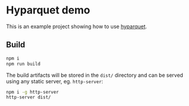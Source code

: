 # Hyparquet demo

This is an example project showing how to use [hyparquet](https://github.com/hyparam/hyparquet).

## Build

```bash
npm i
npm run build
```

The build artifacts will be stored in the `dist/` directory and can be served using any static server, eg. `http-server`:

```bash
npm i -g http-server
http-server dist/
```
